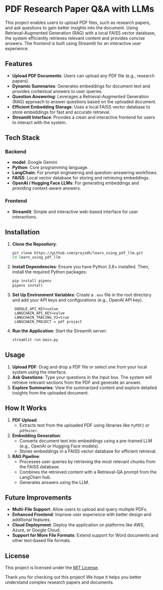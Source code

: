 # PDF Research Paper Q&A with LLMs

This project enables users to upload PDF files, such as research papers, and ask questions to gain better insights into the document. Using Retrieval-Augmented Generation (RAG) with a local FAISS vector database, the system efficiently retrieves relevant content and provides concise answers. The frontend is built using Streamlit for an interactive user experience.

## Features

- **Upload PDF Documents**: Users can upload any PDF file (e.g., research papers).
- **Dynamic Summaries**: Generates embeddings for document text and provides contextual answers to user queries.
- **Question Answering**: Leverages a Retrieval-Augmented Generation (RAG) approach to answer questions based on the uploaded document.
- **Efficient Embedding Storage**: Uses a local FAISS vector database to store embeddings for fast and accurate retrieval.
- **Streamlit Interface**: Provides a clean and interactive frontend for users to interact with the system.

## Tech Stack

### Backend
- **model**: Google Gemini
- **Python**: Core programming language.
- **LangChain**: For prompt engineering and question-answering workflows.
- **FAISS**: Local vector database for storing and retrieving embeddings.
- **OpenAI / Hugging Face LLMs**: For generating embeddings and providing context-aware answers.

### Frontend
- **Streamlit**: Simple and interactive web-based interface for user interactions.

## Installation

1. **Clone the Repository**:
   ```bash
   git clone https://github.com/prajodh/learn_using_pdf_llm.git
   cd learn_using_pdf_llm
   ```

2. **Install Dependencies**:
   Ensure you have Python 3.8+ installed. Then, install the required Python packages:
   ```bash
   pip install pipenv
   pipenv install
   ```

3. **Set Up Environment Variables**:
   Create a `.env` file in the root directory and add your API keys and configurations (e.g., OpenAI API key).
   ```env
    GOOGLE_API_KEY=value
    LANGCHAIN_API_KEY=value
    LANGCHAIN_TRACING_V2=true
    LANGCHAIN_PROJECT = pdf project
   ```

4. **Run the Application**:
   Start the Streamlit server:
   ```bash
   streamlit run main.py
   ```

## Usage

1. **Upload PDF**: Drag and drop a PDF file or select one from your local system using the interface.
2. **Ask Questions**: Type your questions in the input box. The system will retrieve relevant sections from the PDF and generate an answer.
3. **Explore Summaries**: View the summarized content and explore detailed insights from the uploaded document.


## How It Works

1. **PDF Upload**:
   - Extracts text from the uploaded PDF using libraries like `PyPDF2` or `pdfminer`.
2. **Embedding Generation**:
   - Converts document text into embeddings using a pre-trained LLM (e.g., OpenAI or Hugging Face models).
   - Stores embeddings in a FAISS vector database for efficient retrieval.
3. **RAG Pipeline**:
   - Processes user queries by retrieving the most relevant chunks from the FAISS database.
   - Combines the retrieved content with a Retrieval-QA prompt from the LangChain hub.
   - Generates answers using the LLM.

## Future Improvements

- **Multi-File Support**: Allow users to upload and query multiple PDFs.
- **Enhanced Frontend**: Improve user experience with better design and additional features.
- **Cloud Deployment**: Deploy the application on platforms like AWS, Azure, or Google Cloud.
- **Support for More File Formats**: Extend support for Word documents and other text-based file formats.

## License

This project is licensed under the [MIT License](LICENSE).

Thank you for checking out this project! We hope it helps you better understand complex research papers and documents.

